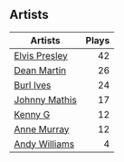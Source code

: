 ## Artists
Artists | Plays 
----- | -----: 
[Elvis Presley](/artists/elvis-presley-1014) | 42
[Dean Martin](/artists/dean-martin-6555) | 26
[Burl Ives](/artists/burl-ives-1117) | 24
[Johnny Mathis](/artists/johnny-mathis-14581) | 17
[Kenny G](/artists/kenny-g-7789) | 12
[Anne Murray](/artists/anne-murray-28649) | 12
[Andy Williams](/artists/andy-williams-16425) | 4

